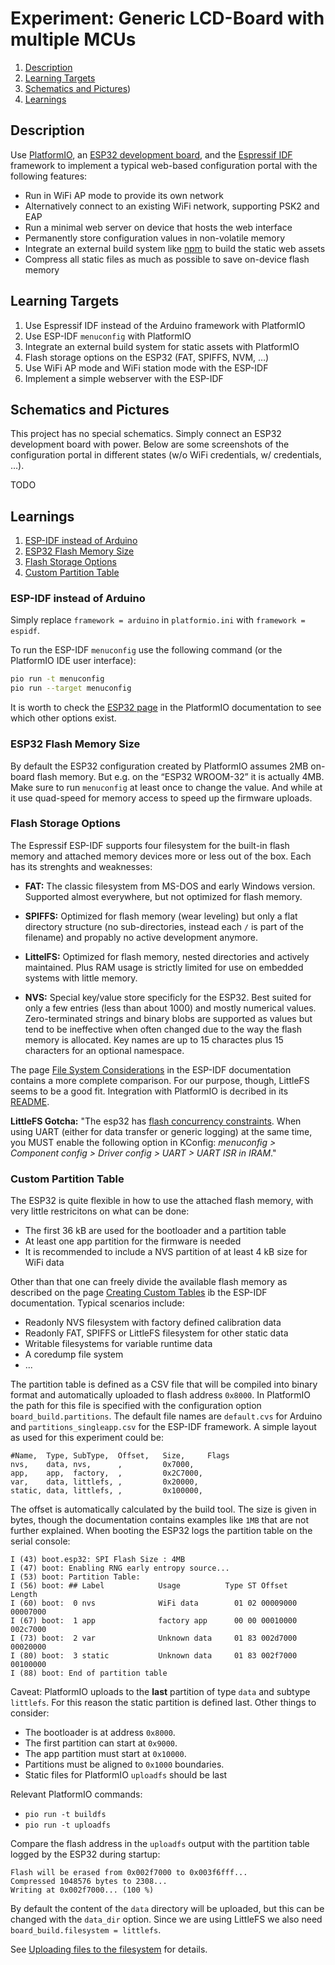 Experiment: Generic LCD-Board with multiple MCUs
================================================

1. [Description](#description)
1. [Learning Targets](#learning-targets)
1. [Schematics and Pictures](#schematics-and-pictures))
1. [Learnings](#learnings)

Description
-----------

Use [PlatformIO](platformio.org), an [ESP32 development board](https://www.az-delivery.de/products/esp-32-dev-kit-c-v4),
and the [Espressif IDF](https://docs.espressif.com/projects/esp-idf/en/stable/esp32/get-started/index.html) framework
to implement a typical web-based configuration portal with the following features:

* Run in WiFi AP mode to provide its own network
* Alternatively connect to an existing WiFi network, supporting PSK2 and EAP
* Run a minimal web server on device that hosts the web interface
* Permanently store configuration values in non-volatile memory
* Integrate an external build system like [npm](https://www.npmjs.com/) to build the static web assets
* Compress all static files as much as possible to save on-device flash memory

Learning Targets
----------------

1. Use Espressif IDF instead of the Arduino framework with PlatformIO
1. Use ESP-IDF `menuconfig` with PlatformIO
1. Integrate an external build system for static assets with PlatformIO
1. Flash storage options on the ESP32 (FAT, SPIFFS, NVM, …)
1. Use WiFi AP mode and WiFi station mode with the ESP-IDF
1. Implement a simple webserver with the ESP-IDF

Schematics and Pictures
-----------------------

This project has no special schematics. Simply connect an ESP32 development board with power.
Below are some screenshots of the configuration portal in different states (w/o WiFi credentials,
w/ credentials, …).

TODO

Learnings
---------

1. [ESP-IDF instead of Arduino](#esp-idf-instead-of-arduino)
1. [ESP32 Flash Memory Size](#esp32-flash-memory-size)
1. [Flash Storage Options](#flash-storage-options)
1. [Custom Partition Table](#custom-partition-table)

### ESP-IDF instead of Arduino

Simply replace `framework = arduino` in `platformio.ini` with `framework = espidf`.

To run the ESP-IDF `menuconfig` use the following command (or the PlatformIO IDE user interface):

```sh
pio run -t menuconfig
pio run --target menuconfig
```

It is worth to check the [ESP32 page](https://docs.platformio.org/en/latest/platforms/espressif32.html)
in the PlatformIO documentation to see which other options exist.

### ESP32 Flash Memory Size

By default the ESP32 configuration created by PlatformIO assumes 2MB on-board flash memory.
But e.g. on the “ESP32 WROOM-32” it is actually 4MB. Make sure to run `menuconfig` at least
once to change the value. And while at it use quad-speed for memory access to speed up
the firmware uploads.

### Flash Storage Options

The Espressif ESP-IDF supports four filesystem for the built-in flash memory and attached
memory devices more or less out of the box. Each has its strenghts and weaknesses:

* **FAT:** The classic filesystem from MS-DOS and early Windows version. Supported almost
  everywhere, but not optimized for flash memory.

* **SPIFFS:** Optimized for flash memory (wear leveling) but only a flat directory structure
  (no sub-directories, instead each `/` is part of the filename) and propably no active
  development anymore.

* **LittelFS:** Optimized for flash memory, nested directories and actively maintained. Plus
  RAM usage is strictly limited for use on embedded systems with little memory.

* **NVS:** Special key/value store specificly for the ESP32. Best suited for only a few entries
  (less than about 1000) and mostly numerical values. Zero-terminated strings and binary blobs
  are supported as values but tend to be ineffective when often changed due to the way the flash
  memory is allocated. Key names are up to 15 charactes plus 15 characters for an optional namespace.

The page [File System Considerations](https://docs.espressif.com/projects/esp-idf/en/stable/esp32/api-guides/file-system-considerations.html)
in the ESP-IDF documentation contains a more complete comparison. For our purpose, though, LittleFS
seems to be a good fit. Integration with PlatformIO is decribed in its [README](https://github.com/joltwallet/esp_littlefs?tab=readme-ov-file#platformio).

**LittleFS Gotcha:** "The esp32 has [flash concurrency constraints](https://docs.espressif.com/projects/esp-idf/en/latest/esp32/api-reference/peripherals/spi_flash/spi_flash_concurrency.html#concurrency-constraints-for-flash-on-spi1).
When using UART (either for data transfer or generic logging) at the same time, you MUST
enable the following option in KConfig: _menuconfig > Component config > Driver config > UART > UART ISR in IRAM_."

### Custom Partition Table

The ESP32 is quite flexible in how to use the attached flash memory, with very little restricitons
on what can be done:

* The first 36 kB are used for the bootloader and a partition table
* At least one app partition for the firmware is needed
* It is recommended to include a NVS partition of at least 4 kB size for WiFi data

Other than that one can freely divide the available flash memory as described on the page
[Creating Custom Tables](https://docs.espressif.com/projects/esp-idf/en/stable/esp32/api-guides/partition-tables.html#creating-custom-tables)
ib the ESP-IDF documentation. Typical scenarios include:

* Readonly NVS filesystem with factory defined calibration data
* Readonly FAT, SPIFFS or LittleFS filesystem for other static data
* Writable filesystems for variable runtime data
* A coredump file system
* ...

The partition table is defined as a CSV file that will be compiled into binary format and
automatically uploaded to flash address `0x8000`. In PlatformIO the path for this file is
specified with the configuration option `board_build.partitions`. The default file names
are `default.cvs` for Arduino and `partitions_singleapp.csv` for the ESP-IDF framework.
A simple layout as used for this experiment could be:

```csv
#Name,  Type, SubType,  Offset,   Size,     Flags
nvs,    data, nvs,      ,         0x7000,
app,    app,  factory,  ,         0x2C7000,
var,    data, littlefs, ,         0x20000,
static, data, littlefs, ,         0x100000,
```

The offset is automatically calculated by the build tool. The size is given in bytes, though
the documentation contains examples like `1MB` that are not further explained. When booting
the ESP32 logs the partition table on the serial console:

```text
I (43) boot.esp32: SPI Flash Size : 4MB
I (47) boot: Enabling RNG early entropy source...
I (53) boot: Partition Table:
I (56) boot: ## Label            Usage          Type ST Offset   Length
I (60) boot:  0 nvs              WiFi data        01 02 00009000 00007000
I (67) boot:  1 app              factory app      00 00 00010000 002c7000
I (73) boot:  2 var              Unknown data     01 83 002d7000 00020000
I (80) boot:  3 static           Unknown data     01 83 002f7000 00100000
I (88) boot: End of partition table
```

Caveat: PlatformIO uploads to the **last** partition of type `data` and subtype `littlefs`.
For this reason the static partition is defined last. Other things to consider:

* The bootloader is at address `0x8000`.
* The first partition can start at `0x9000`.
* The app partition must start at `0x10000`.
* Partitions must be aligned to `0x1000` boundaries.
* Static files for PlatformIO `uploadfs` should be last

Relevant PlatformIO commands:

* `pio run -t buildfs`
* `pio run -t uploadfs`

Compare the flash address in the `uploadfs` output with the partition table logged by the
ESP32 during startup:

```text
Flash will be erased from 0x002f7000 to 0x003f6fff...
Compressed 1048576 bytes to 2308...
Writing at 0x002f7000... (100 %)
```

By default the content of the `data` directory will be uploaded, but this can be changed with the
`data_dir` option. Since we are using LittleFS we also need `board_build.filesystem = littlefs`.

See [Uploading files to the filesystem](https://docs.platformio.org/en/latest/platforms/espressif32.html#uploading-files-to-file-system)
for details.